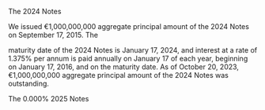 The 2024 Notes

We issued €1,000,000,000 aggregate principal amount of the 2024 Notes on September 17, 2015. The

maturity date of the 2024 Notes is January 17, 2024, and interest at a rate of 1.375% per annum is paid annually on
January 17 of each year, beginning on January 17, 2016, and on the maturity date. As of October 20, 2023,
€1,000,000,000 aggregate principal amount of the 2024 Notes was outstanding.

The 0.000% 2025 Notes